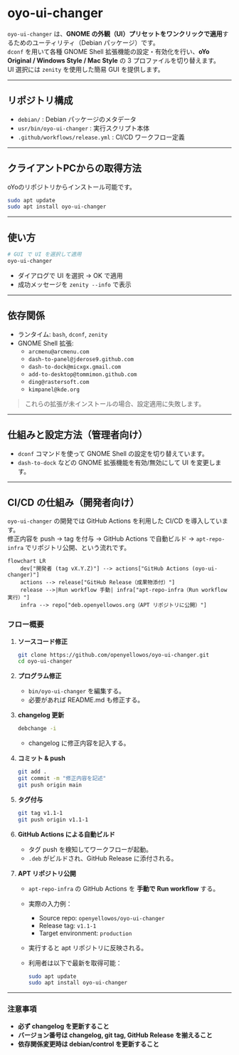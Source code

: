 # oyo-ui-changer

`oyo-ui-changer` は、**GNOME の外観（UI）プリセットをワンクリックで適用**するためのユーティリティ（Debian パッケージ）です。  
`dconf` を用いて各種 GNOME Shell 拡張機能の設定・有効化を行い、**oYo Original / Windows Style / Mac Style** の 3 プロファイルを切り替えます。  
UI 選択には `zenity` を使用した簡易 GUI を提供します。

---

## リポジトリ構成

- `debian/` : Debian パッケージのメタデータ  
- `usr/bin/oyo-ui-changer` : 実行スクリプト本体  
- `.github/workflows/release.yml` : CI/CD ワークフロー定義  

---

## クライアントPCからの取得方法

oYoのリポジトリからインストール可能です。

```bash
sudo apt update
sudo apt install oyo-ui-changer
```
---

## 使い方

```bash
# GUI で UI を選択して適用
oyo-ui-changer
```

- ダイアログで UI を選択 → OK で適用  
- 成功メッセージを `zenity --info` で表示  

---

## 依存関係

- ランタイム: `bash`, `dconf`, `zenity`
- GNOME Shell 拡張:
  - `arcmenu@arcmenu.com`
  - `dash-to-panel@jderose9.github.com`
  - `dash-to-dock@micxgx.gmail.com`
  - `add-to-desktop@tommimon.github.com`
  - `ding@rastersoft.com`
  - `kimpanel@kde.org`

> これらの拡張が未インストールの場合、設定適用に失敗します。
---

## 仕組みと設定方法（管理者向け）

- `dconf` コマンドを使って GNOME Shell の設定を切り替えています。  
- `dash-to-dock` などの GNOME 拡張機能を有効/無効にして UI を変更します。  

---

## CI/CD の仕組み（開発者向け）

`oyo-ui-changer` の開発では GitHub Actions を利用した CI/CD を導入しています。  
修正内容を push → tag を付与 → GitHub Actions で自動ビルド → `apt-repo-infra` でリポジトリ公開、という流れです。 

```mermaid
flowchart LR
    dev["開発者 (tag vX.Y.Z)"] --> actions["GitHub Actions (oyo-ui-changer)"]
    actions --> release["GitHub Release（成果物添付）"]
    release -->|Run workflow 手動| infra["apt-repo-infra（Run workflow 実行）"]
    infra --> repo["deb.openyellowos.org（APT リポジトリに公開）"]
``` 

### フロー概要

1. **ソースコード修正**
   ```bash
   git clone https://github.com/openyellowos/oyo-ui-changer.git
   cd oyo-ui-changer
   ```

2. **プログラム修正**
   - `bin/oyo-ui-changer` を編集する。  
   - 必要があれば README.md も修正する。  

3. **changelog 更新**
   ```bash
   debchange -i
   ```
   - changelog に修正内容を記入する。

4. **コミット & push**
   ```bash
   git add .
   git commit -m "修正内容を記述"
   git push origin main
   ```

5. **タグ付与**
   ```bash
   git tag v1.1-1
   git push origin v1.1-1
   ```

6. **GitHub Actions による自動ビルド**
   - タグ push を検知してワークフローが起動。  
   - `.deb` がビルドされ、GitHub Release に添付される。  

7. **APT リポジトリ公開**
   - `apt-repo-infra` の GitHub Actions を **手動で Run workflow** する。  
   - 実際の入力例：  
     - Source repo: `openyellowos/oyo-ui-changer`  
     - Release tag: `v1.1-1`  
     - Target environment: `production`  

   - 実行すると apt リポジトリに反映される。  
   - 利用者は以下で最新を取得可能：  
     ```bash
     sudo apt update
     sudo apt install oyo-ui-changer
     ```

---

### 注意事項

- **必ず changelog を更新すること**  
- **バージョン番号は changelog, git tag, GitHub Release を揃えること**  
- **依存関係変更時は debian/control を更新すること**

